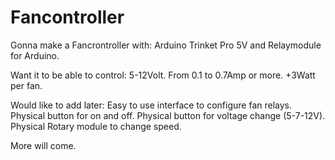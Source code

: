 # Fancontroller
Gonna make a Fancrontroller with:
Arduino Trinket Pro 5V and Relaymodule for Arduino.

Want it to be able to control:
5-12Volt.
From 0.1 to 0.7Amp or more.
+3Watt per fan.

Would like to add later:
Easy to use interface to configure fan relays.
Physical button for on and off.
Physical button for voltage change (5-7-12V).
Physical Rotary module to change speed.

More will come.
